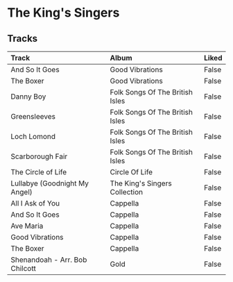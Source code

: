# The King's Singers

## Tracks

| Track                          | Album                           | Liked   |
|:-------------------------------|:--------------------------------|:--------|
| And So It Goes                 | Good Vibrations                 | False   |
| The Boxer                      | Good Vibrations                 | False   |
| Danny Boy                      | Folk Songs Of The British Isles | False   |
| Greensleeves                   | Folk Songs Of The British Isles | False   |
| Loch Lomond                    | Folk Songs Of The British Isles | False   |
| Scarborough Fair               | Folk Songs Of The British Isles | False   |
| The Circle of Life             | Circle Of Life                  | False   |
| Lullabye (Goodnight My Angel)  | The King's Singers Collection   | False   |
| All I Ask of You               | Cappella                        | False   |
| And So It Goes                 | Cappella                        | False   |
| Ave Maria                      | Cappella                        | False   |
| Good Vibrations                | Cappella                        | False   |
| The Boxer                      | Cappella                        | False   |
| Shenandoah - Arr. Bob Chilcott | Gold                            | False   |